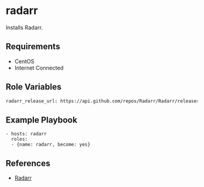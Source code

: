 radarr
=========

Installs Radarr.

Requirements
------------

* CentOS
* Internet Connected

Role Variables
--------------

```bash
radarr_release_url: https://api.github.com/repos/Radarr/Radarr/releases.linux.tar.gz # API link for releases
```

Example Playbook
----------------

```plain
- hosts: radarr
  roles:
  - {name: radarr, become: yes}
```

References
----------

* [Radarr](https://github.com/Radarr/Radarr/)
